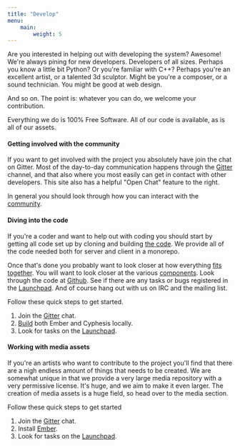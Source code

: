 ```yaml
---
title: "Develop"
menu:
    main:
        weight: 5
---
```


Are you interested in helping out with developing the system? Awesome! We're always pining for new developers.
Developers of all sizes. Perhaps you know a little bit Python? Or you're familiar with C++? Perhaps you're an excellent
artist, or a talented 3d sculptor. Might be you're a composer, or a sound technician. You might be good at web design.

And so on. The point is: whatever you can do, we welcome your contribution.

Everything we do is 100% Free Software. All of our code is available, as is all of our assets.

#### Getting involved with the community

If you want to get involved with the project you absolutely have join the chat on Gitter. Most of the
day-to-day communication happens through the [Gitter](https://gitter.im/Worldforge/Lobby) channel, and that also where
you most easily can get in contact with other developers. This site also has a helpful "Open Chat" feature to the right.

In general you should look through how you can interact with the [community](/community).

#### Diving into the code

If you're a coder and want to help out with coding you should start by getting all code set up by cloning and building
[the code](https://github.com/worldforge/worldforge). We provide all of the code needed both for server and client in
a monorepo.

Once that's done you probably want to look closer at how everything [fits together](/develop/technical-overview). You
will want to look closer at the various [components](/components). Look through the code
at [Github](https://github.com/worldforge). See if there are any tasks or bugs registered in
the [Launchpad](https://launchpad.net/worldforge). And of course hang out with us on IRC and the mailing list.

Follow these quick steps to get started.

1. Join the [Gitter](https://gitter.im/Worldforge/Lobby) chat.
1. [Build](/develop/build-source/) both Ember and Cyphesis locally.
1. Look for tasks on the [Launchpad](https://launchpad.net/worldforge).

#### Working with media assets

If you're an artists who want to contribute to the project you'll find that there are a nigh endless amount of things
that needs to be created. We are somewhat unique in that we provide a very large media repository with a very permissive
license. It's huge, and we aim to make it even larger. The creation of media assets is a huge field, so head over to the
media section.

Follow these quick steps to get started

1. Join the [Gitter](https://gitter.im/Worldforge/Lobby) chat.
1. Install [Ember](/downloads/).
1. Look for tasks on the [Launchpad](https://launchpad.net/worldforge).